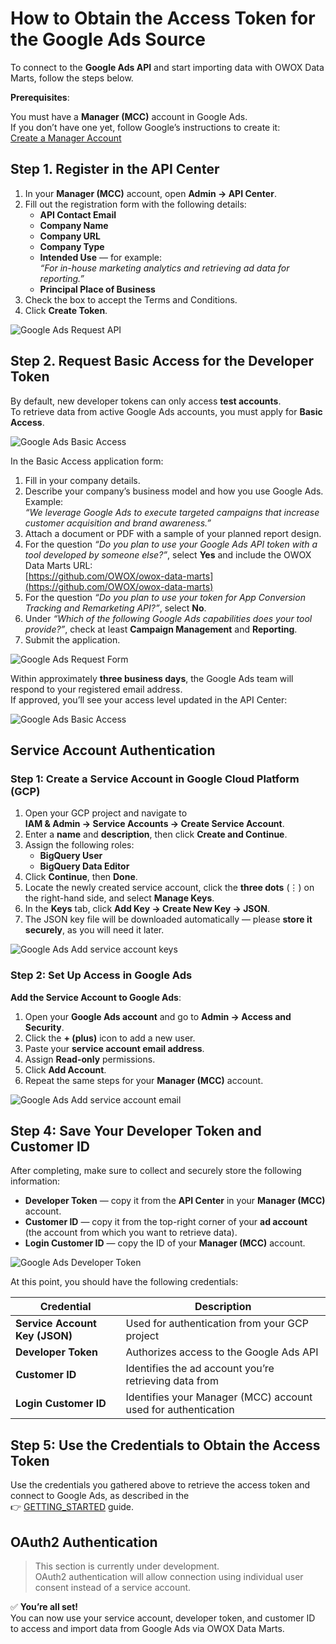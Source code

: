 # How to Obtain the Access Token for the Google Ads Source

To connect to the **Google Ads API** and start importing data with OWOX Data Marts, follow the steps below.

**Prerequisites**:

You must have a **Manager (MCC)** account in Google Ads.  
If you don’t have one yet, follow Google’s instructions to create it:  
[Create a Manager Account](https://support.google.com/google-ads/answer/7459399?hl=en)

## Step 1. Register in the API Center

1. In your **Manager (MCC)** account, open **Admin → API Center**.  
2. Fill out the registration form with the following details:  
   - **API Contact Email**  
   - **Company Name**  
   - **Company URL**  
   - **Company Type**  
   - **Intended Use** — for example:  
     _“For in-house marketing analytics and retrieving ad data for reporting.”_  
   - **Principal Place of Business**  
3. Check the box to accept the Terms and Conditions.  
4. Click **Create Token**.

![Google Ads Request API](res/googleads_apirequest.png)

## Step 2. Request Basic Access for the Developer Token

By default, new developer tokens can only access **test accounts**.  
To retrieve data from active Google Ads accounts, you must apply for **Basic Access**.

![Google Ads Basic Access](res/googleads_applyforbasicaccess.png)

In the Basic Access application form:

1. Fill in your company details.  
2. Describe your company’s business model and how you use Google Ads.  
   Example:  
   _“We leverage Google Ads to execute targeted campaigns that increase customer acquisition and brand awareness.”_  
3. Attach a document or PDF with a sample of your planned report design.  
4. For the question _“Do you plan to use your Google Ads API token with a tool developed by someone else?”_, select **Yes** and include the OWOX Data Marts URL:  
   [https://github.com/OWOX/owox-data-marts](https://github.com/OWOX/owox-data-marts)  
5. For the question _“Do you plan to use your token for App Conversion Tracking and Remarketing API?”_, select **No**.  
6. Under _“Which of the following Google Ads capabilities does your tool provide?”_, check at least **Campaign Management** and **Reporting**.  
7. Submit the application.

![Google Ads Request Form](res/googleads_requestform.png)

Within approximately **three business days**, the Google Ads team will respond to your registered email address.  
If approved, you’ll see your access level updated in the API Center:  

![Google Ads Basic Access](res/googleads_basicaccess.png)

## Service Account Authentication

### Step 1: Create a Service Account in Google Cloud Platform (GCP)

1. Open your GCP project and navigate to  
   **IAM & Admin → Service Accounts → Create Service Account**.  
2. Enter a **name** and **description**, then click **Create and Continue**.  
3. Assign the following roles:  
   - **BigQuery User**  
   - **BigQuery Data Editor**  
4. Click **Continue**, then **Done**.  
5. Locate the newly created service account, click the **three dots** (⋮) on the right-hand side, and select **Manage Keys**.  
6. In the **Keys** tab, click **Add Key → Create New Key → JSON**.  
7. The JSON key file will be downloaded automatically — please **store it securely**, as you will need it later.  

![Google Ads Add service account keys](res/googleads_service.png)

### Step 2: Set Up Access in Google Ads

**Add the Service Account to Google Ads**:

1. Open your **Google Ads account** and go to **Admin → Access and Security**.  
2. Click the **+ (plus)** icon to add a new user.  
3. Paste your **service account email address**.  
4. Assign **Read-only** permissions.  
5. Click **Add Account**.  
6. Repeat the same steps for your **Manager (MCC)** account.

![Google Ads Add service account email](res/googleads_addservice.png)

## Step 4: Save Your Developer Token and Customer ID

After completing, make sure to collect and securely store the following information:

- **Developer Token** — copy it from the **API Center** in your **Manager (MCC)** account.  
- **Customer ID** — copy it from the top-right corner of your **ad account** (the account from which you want to retrieve data).  
- **Login Customer ID** — copy the ID of your **Manager (MCC)** account.  

![Google Ads Developer Token](res/googleads_devtoken.png)

At this point, you should have the following credentials:

| Credential | Description |
|-------------|-------------|
| **Service Account Key (JSON)** | Used for authentication from your GCP project |
| **Developer Token** | Authorizes access to the Google Ads API |
| **Customer ID** | Identifies the ad account you’re retrieving data from |
| **Login Customer ID** | Identifies your Manager (MCC) account used for authentication |

## Step 5: Use the Credentials to Obtain the Access Token

Use the credentials you gathered above to retrieve the access token and connect to Google Ads, as described in the  
👉 [GETTING_STARTED](GETTING_STARTED.md) guide.

## OAuth2 Authentication

> This section is currently under development.  
> OAuth2 authentication will allow connection using individual user consent instead of a service account.

✅ **You’re all set!**  
You can now use your service account, developer token, and customer ID to access and import data from Google Ads via OWOX Data Marts.

